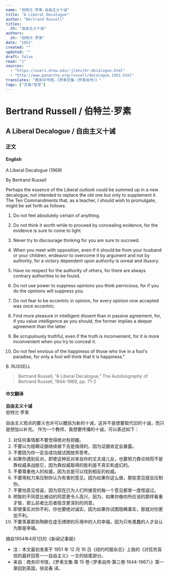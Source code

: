 ```yaml
---
name: "伯特兰·罗素-自由主义十诫"
title: "A Liberal Decalogue"
author: "Bertrand Russell"
titles:
  zh: "自由主义十诫"
authors:
  zh: "伯特兰·罗素"
date: "1951"
created: ""
updated: ""
draft: false
read: "1"
sources:
  - "https://users.drew.edu/~jlenz/br-decalogue.html"
  - "http://www.panarchy.org/russell/decalogue.1951.html"
translates: "商务印书馆，《罗素文集·〈罗素自传〉》"
tags: ["文章/哲学"]
---
```



# Bertrand Russell / 伯特兰·罗素

## A Liberal Decalogue / 自由主义十诫

### 正文

<!-- tabs:start -->

#### **English**

A Liberal Decalogue (1969)

By Bertrand Russell

Perhaps the essence of the Liberal outlook could be summed up in a new
decalogue, not intended to replace the old one but only to supplement it. The
Ten Commandments that, as a teacher, I should wish to promulgate, might be set
forth as follows:

1. Do not feel absolutely certain of anything.

2. Do not think it worth while to proceed by concealing evidence, for the
evidence is sure to come to light.

3. Never try to discourage thinking for you are sure to succeed.

4. When you meet with opposition, even if it should be from your husband or
your children, endeavor to overcome it by argument and not by authority, for a
victory dependent upon authority is unreal and illusory.

5. Have no respect for the authority of others, for there are always contrary
authorities to be found.

6. Do not use power to suppress opinions you think pernicious, for if you do
the opinions will suppress you.

7. Do not fear to be eccentric in opinion, for every opinion now accepted was
once eccentric.

8. Find more pleasure in intelligent dissent than in passive agreement, for,
if you value intelligence as you should, the former implies a deeper agreement
than the latter.

9. Be scrupulously truthful, even if the truth is inconvenient, for it is more
inconvenient when you try to conceal it.

10. Do not feel envious of the happiness of those who live in a fool's
paradise, for only a fool will think that it is happiness."

B. RUSSELL

> Bertrand Russell, “A Liberal Decalogue,” 
> The Autobiography of Bertrand Russell, 1944-1969, pp. 71-2

#### **中文翻译**

**自由主义十诫**  
伯特兰·罗素

自由主义观点的要义也许可以概括为新的十诫，这并不是想要取代旧的十诚，而只是想加以补充。
作为一个教师，我想要传播的十诚，可以表述如下：

1. 对任何事情都不要觉得绝对有把握。
2. 不要以为隐瞒证据继续做下去是值得的，因为证据肯定会暴露。
3. 不要因为你一定会成功就试图放弃思考。
4. 如果你遇到反对，即使这种反对来自你的丈夫或儿女，也要努力靠论辩而不是靠权威来战胜它，因为靠权威取得的胜利是不真实和虛幻的。
5. 不要尊重他人的权威，因为总是可以找到相反的权威。
6. 不要用权力来压制你认为有害的意见，因为如果你这么做，那些意见就会压制你。
7. 不要怕意见怪诞，因为现在已为人们所接受的每一个意见都曾一度怪诞过。
8. 明智的不同意比被动的同意更令人高兴，因为，如果你像你所应该的那样看重才智，那么前者比后者隐含更深刻的同意。
9. 即使事实对你不利，你也要绝对诚实，因为如果你试图隐瞒事实，那就对你更加不利。
10. 不要羡慕那些陶醉在虚无缥缈的乐境中的人的幸福，因为只有愚蠢的人才会认为那是幸福。

摘自1954年4月1日的《新闻记事报》

- 注：本文最初发表于 1951 年 12 月 16 日《纽约时报杂志》上我的《对狂热盲信的最好回答一一自由主义》一文的结尾部分。
- 来自：商务印书馆，《罗素文集·第 15 卷·〈罗素自传·第三卷·1944-1967〉》第一章回到英国，徐奕春 译。

<!-- tabs:end -->

